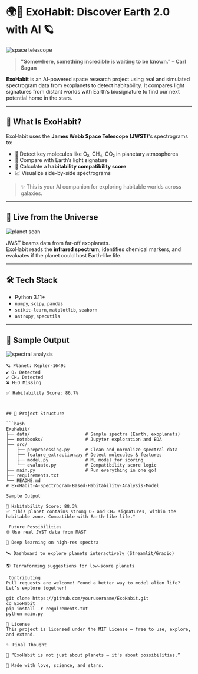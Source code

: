 # 🌍🚀 ExoHabit: Discover Earth 2.0 with AI 🪐

![space telescope](https://media.tenor.com/0pEZ6_oKBIEAAAAC/nasa-james-webb.gif)

> **"Somewhere, something incredible is waiting to be known." – Carl Sagan**

**ExoHabit** is an AI-powered space research project using real and simulated spectrogram data from exoplanets to detect habitability. It compares light signatures from distant worlds with Earth’s biosignature to find our next potential home in the stars.

---

## 🌠 What Is ExoHabit?

ExoHabit uses the **James Webb Space Telescope (JWST)**'s spectrograms to:

- 🔬 Detect key molecules like O₂, CH₄, CO₂ in planetary atmospheres
- 🧠 Compare with Earth’s light signature
- 🧪 Calculate a **habitability compatibility score**
- 📈 Visualize side-by-side spectrograms

> ✨ This is your AI companion for exploring habitable worlds across galaxies.

---

## 🚀 Live from the Universe

![planet scan](https://media.giphy.com/media/WFZvB7VIXBgiz3oDXE/giphy.gif)

JWST beams data from far-off exoplanets.  
ExoHabit reads the **infrared spectrum**, identifies chemical markers, and evaluates if the planet could host Earth-like life.

---

## 🛠️ Tech Stack

- Python 3.11+
- `numpy`, `scipy`, `pandas`
- `scikit-learn`, `matplotlib`, `seaborn`
- `astropy`, `specutils`

---

## 🧪 Sample Output

![spectral analysis](https://upload.wikimedia.org/wikipedia/commons/c/cb/Exoplanet_Spectra_-_NASA.gif)

```text
🪐 Planet: Kepler-1649c
✔️ O₂ Detected
✔️ CH₄ Detected
❌ H₂O Missing

✅ Habitability Score: 86.7%



## 📁 Project Structure

```bash
ExoHabit/
├── data/                     # Sample spectra (Earth, exoplanets)
├── notebooks/                # Jupyter exploration and EDA
├── src/
│   ├── preprocessing.py      # Clean and normalize spectral data
│   ├── feature_extraction.py # Detect molecules & features
│   ├── model.py              # ML model for scoring
│   └── evaluate.py           # Compatibility score logic
├── main.py                   # Run everything in one go!
├── requirements.txt
└── README.md
# ExoHabit-A-Spectrogram-Based-Habitability-Analysis-Model

Sample Output

🧪 Habitability Score: 88.3%
✅ "This planet contains strong O₂ and CH₄ signatures, within the habitable zone. Compatible with Earth-like life."

 Future Possibilities
🌐 Use real JWST data from MAST

🧬 Deep learning on high-res spectra

🛰️ Dashboard to explore planets interactively (Streamlit/Gradio)

🌎 Terraforming suggestions for low-score planets

 Contributing
Pull requests are welcome! Found a better way to model alien life? Let’s explore together!

git clone https://github.com/yourusername/ExoHabit.git
cd ExoHabit
pip install -r requirements.txt
python main.py

📖 License
This project is licensed under the MIT License — free to use, explore, and extend.

✨ Final Thought

🌌 “ExoHabit is not just about planets — it's about possibilities.”

💫 Made with love, science, and stars.

